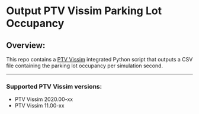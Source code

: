 # Output PTV Vissim Parking Lot Occupancy

## Overview:
This repo contains a [PTV Vissim](https://www.ptvgroup.com/en/solutions/products/ptv-vissim/) integrated Python script that outputs a CSV file containing the parking lot occupancy per simulation second.

------
### Supported PTV Vissim versions:
* PTV Vissim 2020.00-xx
* PTV Vissim 11.00-xx
